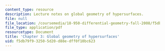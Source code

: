 ```yaml
---
content_type: resource
description: Lecture notes on global geometry of hypersurfaces.
file: null
file_location: /coursemedia/18-950-differential-geometry-fall-2008/f5db79f932505d20d88edff0f10bc623_ch3_revised.pdf
file_type: application/pdf
resourcetype: Document
title: 'Chapter 3: Global geometry of hypersurfaces'
uid: f5db79f9-3250-5d20-d88e-dff0f10bc623
---
```

